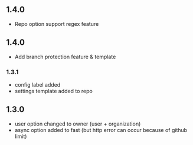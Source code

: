 ## 1.4.0

- Repo option support regex feature



## 1.4.0

- Add branch protection feature & template


### 1.3.1

- config label added
- settings template added to repo

## 1.3.0

- user option changed to owner (user + organization)
- async option added to fast (but http error can occur because of github limit)
